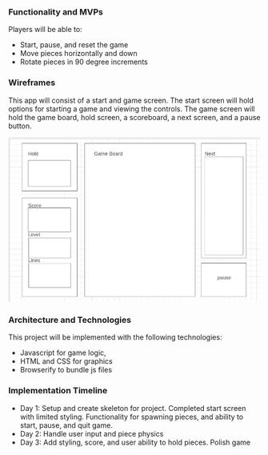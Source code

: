 ### Functionality and MVPs
Players will be able to: 
* Start, pause, and reset the game
* Move pieces horizontally and down
* Rotate pieces in 90 degree increments

### Wireframes
This app will consist of a start and game screen. The start screen will hold options for starting a game and viewing the controls. The game screen will hold the game board, hold screen, a scoreboard, a next screen, and a pause button.

![image](./wireframe.png)

### Architecture and Technologies
This project will be implemented with the following technologies:
* Javascript for game logic,
* HTML and CSS for graphics
* Browserify to bundle js files

### Implementation Timeline
* Day 1: Setup and create skeleton for project. Completed start screen with limited styling. Functionality for spawning pieces, and ability to start, pause, and quit game.
* Day 2: Handle user input and piece physics
* Day 3: Add styling, score, and user ability to hold pieces. Polish game